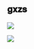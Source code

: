 ## 𝐠𝐱𝐳𝐬

![](https://i.pinimg.com/originals/49/83/0e/49830ee2ddd8b7e7679c686361afd4c2.gif)

![](https://github-readme-stats.vercel.app/api?username=gxzass&title_color=539bf5&icon_color=539bf5&text_color=efefef&bg_color=0000&show_icons=true)







